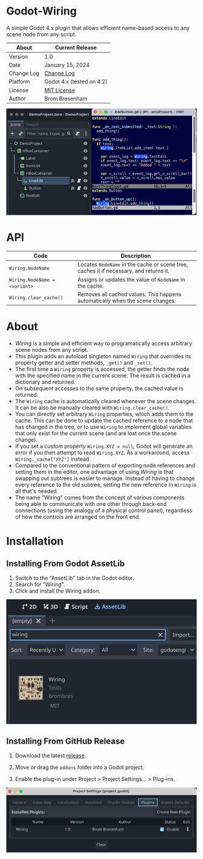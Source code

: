# Godot-Wiring
A simple Godot 4.x plugin that allows efficient name-based access to any scene node from any script.

About      | Current Release
-----------|-----------------------
Version    | 1.0
Date       | January 15, 2024
Change Log | [Change Log](ChangeLog.md)
Platform   | Godot 4.x (tested on 4.2)
License    | [MIT License](LICENSE)
Author     | Brom Bresenham

![Demo Project Source](Media/DemoProject-Source.jpeg)

# API

Code                             | Description
---------------------------------|-------------------------
`Wiring.NodeName`                | Locates `NodeName` in the cache or scene tree, caches it if necessary, and returns it.
`Wiring.NodeName = <variant>`    | Assigns or updates the value of `NodeName` in the cache.
`Wiring.clear_cache()`           | Removes all cached values. This happens automatically when the scene changes.

# About

- *Wiring* is a simple and efficient way to programatically access arbitrary scene nodes from any script.
- This plugin adds an autoload singleton named `Wiring` that overrides its property getter and setter methods, `_get()` and `_set()`.
- The first time a `Wiring` property is accessed, the getter finds the node with the specified name in the current scene. The result is cached in a dictionary and returned.
- On subsequent accesses to the same property, the cached value is returned.
- The `Wiring` cache is automatically cleared whenever the scene changes. It can be also be manually cleared with `Wiring.clear_cache()`.
- You can directly set arbitrary `Wiring` properties, which adds them to the cache. This can be done to update the cached reference to a node that has changed in the tree, or to use `Wiring` to implement global variables that only exist for the current scene (and are lost once the scene change).
- If you set a custom property `Wiring.XYZ = null`, Godot will generate an error if you then attempt to read `Wiring.XYZ`. As a workaround, access `Wiring._cache["XYZ"]` instead.
- Compared to the conventional pattern of exporting node references and setting them in the editor, one advantage of using *Wiring* is that swapping out subtrees is easier to manage. Instead of having to change every reference to the old subtree, setting the new reference in `Wiring` is all that's needed.
- The name "Wiring" comes from the concept of various components being able to communicate with one other through back-end connections (using the analogy of a physical control panel), regardless of how the controls are arranged on the front end.

# Installation

## Installing From Godot AssetLib

1. Switch to the "AssetLib" tab in the Godot editor.
2. Search for "Wiring".
3. Click and install the Wiring addon.

![Installing via AssetLib](Media/README/InstallViaAssetLib.png)

## Installing From GitHub Release

1. Download the latest [release](https://github.com/brombres/Godot-Wiring/releases).

2. Move or drag the `addons` folder into a Godot project.

3. Enable the plug-in under Project > Project Settings... > Plug-ins.

![Enabling the Plugin](Media/README/EnablePlugin.png)
